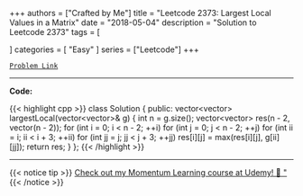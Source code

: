 
+++
authors = ["Crafted by Me"]
title = "Leetcode 2373: Largest Local Values in a Matrix"
date = "2018-05-04"
description = "Solution to Leetcode 2373"
tags = [
    
]
categories = [
    "Easy"
]
series = ["Leetcode"]
+++



[`Problem Link`](https://leetcode.com/problems/largest-local-values-in-a-matrix/description/)

---

**Code:**

{{< highlight cpp >}}
class Solution {
public:
vector<vector<int>> largestLocal(vector<vector<int>>& g) {
    int n = g.size();
    vector<vector<int>> res(n - 2, vector<int>(n - 2));
    for (int i = 0; i < n - 2; ++i)
        for (int j = 0; j < n - 2; ++j)
            for (int ii = i; ii < i + 3; ++ii)
                for (int jj = j; jj < j + 3; ++jj)
                    res[i][j] = max(res[i][j], g[ii][jj]);
    return res;
}
};
{{< /highlight >}}


---


{{< notice tip >}}
[Check out my Momentum Learning course at Udemy! 🚀 "](https://www.udemy.com/course/blind-75-the-data-structures-and-algorithms-essentials/)
{{< /notice >}}

